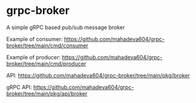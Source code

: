 # grpc-broker

A simple gRPC based pub/sub message broker

Example of consumer:
https://github.com/mahadeva604/grpc-broker/tree/main/cmd/consumer

Example of producer:
https://github.com/mahadeva604/grpc-broker/tree/main/cmd/producer

API:
https://github.com/mahadeva604/grpc-broker/tree/main/pkg/broker

gRPC API:
https://github.com/mahadeva604/grpc-broker/tree/main/pkg/api/broker
